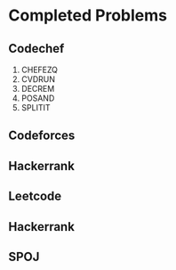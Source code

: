 # Completed Problems
## Codechef

1. CHEFEZQ
2. CVDRUN
3. DECREM
4. POSAND
5. SPLITIT
## Codeforces

## Hackerrank

## Leetcode

## Hackerrank

## SPOJ